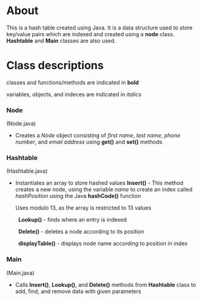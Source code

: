 # About

This is a hash table created using Java.  It is a data structure used to store key/value pairs which are indexed and created using a **node** class.  **Hashtable** and **Main** classes are also used.

# Class descriptions

classes and functions/methods are indicated in **bold**

variables, objects, and indeces are indicated in _italics_


### Node 
(Node.java)

 *  Creates a _Node_ object consisting of _first name_, _last name_, _phone number_, and _email address_ using **get()** and **set()** methods
 
### Hashtable
(Hashtable.java)

 *  Instantiates an array to store hashed values
**Insert()** - This method creates a new node, using the variable _name_ to create an index called _hashPosition_ using the Java **hashCode()** function
    
    Uses modulo 13, as the array is restricted to 13 values
    
&nbsp; &nbsp; &nbsp; &nbsp; **Lookup()** - finds where an entry is indexed

&nbsp; &nbsp; &nbsp; &nbsp; **Delete()** - deletes a node according to its position

&nbsp; &nbsp; &nbsp; &nbsp; **displayTable()** - displays node name according to position in index

### Main
(Main.java)

* Calls **Insert()**, **Lookup()**, and **Delete()** methods from **Hashtable** class to add, find, and remove data with given parameters
   
